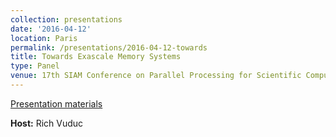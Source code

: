 ```yaml
---
collection: presentations
date: '2016-04-12'
location: Paris
permalink: /presentations/2016-04-12-towards
title: Towards Exascale Memory Systems
type: Panel
venue: 17th SIAM Conference on Parallel Processing for Scientific Computing, Paris
---
```


[Presentation materials](http://meetings.siam.org/program.cfm?CONFCODE=PP16&_ga=1.25749694.2063460087.1438181384)


**Host:** Rich Vuduc